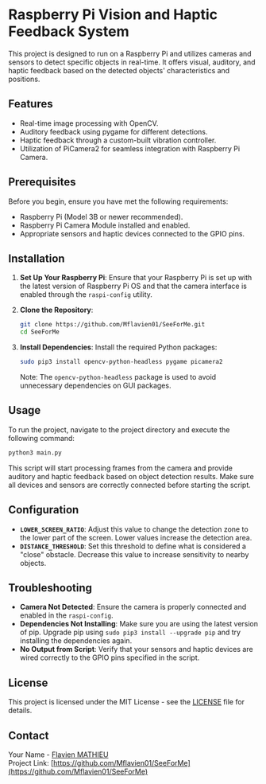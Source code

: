 
# Raspberry Pi Vision and Haptic Feedback System

This project is designed to run on a Raspberry Pi and utilizes cameras and sensors to detect specific objects in real-time. It offers visual, auditory, and haptic feedback based on the detected objects' characteristics and positions.

## Features

- Real-time image processing with OpenCV.
- Auditory feedback using pygame for different detections.
- Haptic feedback through a custom-built vibration controller.
- Utilization of PiCamera2 for seamless integration with Raspberry Pi Camera.

## Prerequisites

Before you begin, ensure you have met the following requirements:
- Raspberry Pi (Model 3B or newer recommended).
- Raspberry Pi Camera Module installed and enabled.
- Appropriate sensors and haptic devices connected to the GPIO pins.

## Installation

1. **Set Up Your Raspberry Pi**: 
   Ensure that your Raspberry Pi is set up with the latest version of Raspberry Pi OS and that the camera interface is enabled through the `raspi-config` utility.

2. **Clone the Repository**:
   ```bash
   git clone https://github.com/Mflavien01/SeeForMe.git
   cd SeeForMe
   ```
3. **Install Dependencies**:
   Install the required Python packages:
   ```bash
   sudo pip3 install opencv-python-headless pygame picamera2
   ```

   Note: The `opencv-python-headless` package is used to avoid unnecessary dependencies on GUI packages.

## Usage

To run the project, navigate to the project directory and execute the following command:
```bash
python3 main.py
```

This script will start processing frames from the camera and provide auditory and haptic feedback based on object detection results. Make sure all devices and sensors are correctly connected before starting the script.

## Configuration

- **`LOWER_SCREEN_RATIO`**: Adjust this value to change the detection zone to the lower part of the screen. Lower values increase the detection area.
- **`DISTANCE_THRESHOLD`**: Set this threshold to define what is considered a "close" obstacle. Decrease this value to increase sensitivity to nearby objects.

## Troubleshooting

- **Camera Not Detected**: Ensure the camera is properly connected and enabled in the `raspi-config`.
- **Dependencies Not Installing**: Make sure you are using the latest version of pip. Upgrade pip using `sudo pip3 install --upgrade pip` and try installing the dependencies again.
- **No Output from Script**: Verify that your sensors and haptic devices are wired correctly to the GPIO pins specified in the script.


## License

This project is licensed under the MIT License - see the [LICENSE](LICENSE.md) file for details.

## Contact

Your Name - [Flavien MATHIEU](https://www.linkedin.com/in/flavien-mathieu/)  
Project Link: [https://github.com/Mflavien01/SeeForMe](https://github.com/Mflavien01/SeeForMe)
